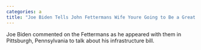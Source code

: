 ```yaml
---
categories: a
title: "Joe Biden Tells John Fettermans Wife Youre Going to Be a Great Great Lady in the Senate"
---
```

Joe Biden commented on the Fettermans as he appeared with them in Pittsburgh, Pennsylvania to talk about his infrastructure bill.